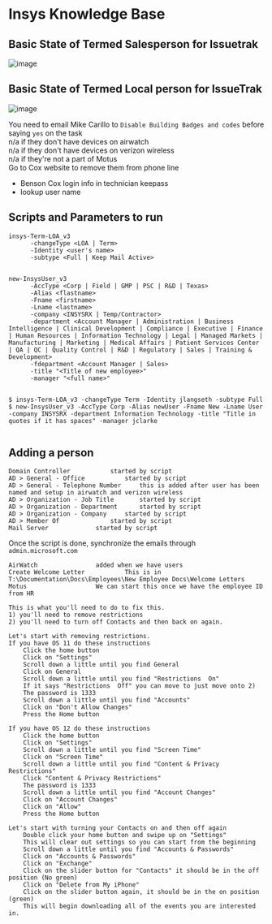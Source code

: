 # Insys Knowledge Base

## Basic State of Termed Salesperson for Issuetrak

![image](https://user-images.githubusercontent.com/11879769/45961499-7f53c080-bfd3-11e8-82dd-0c6f09dcf8a7.png)

## Basic State of Termed Local person for IssueTrak

![image](https://user-images.githubusercontent.com/11879769/46113646-17a09f80-c1a4-11e8-92b9-c15de2649297.png)

You need to email Mike Carillo to `Disable Building Badges and codes` before saying `yes` on the task \
n/a if they don't have devices on airwatch \
n/a if they don't have devices on verizon wireless \
n/a if they're not a part of Motus \
Go to Cox website to remove them from phone line
 - Benson Cox login info in technician keepass
 - lookup user name
 
 ## Scripts and Parameters to run
 
```
insys-Term-LOA_v3 
      -changeType <LOA | Term>
      -Identity <user's name>
      -subtype <Full | Keep Mail Active>


new-InsysUser_v3
      -AccType <Corp | Field | GMP | PSC | R&D | Texas>
      -Alias <flastname> 
      -Fname <firstname>
      -Lname <lastname>
      -company <INSYSRX | Temp/Contractor>
      -department <Account Manager | Administration | Business Intelligence | Clinical Development | Compliance | Executive | Finance | Human Resources | Information Technology | Legal | Managed Markets | Manufacturing | Marketing | Medical Affairs | Patient Services Center | QA | QC | Quality Control | R&D | Regulatory | Sales | Training & Development>
      -fdepartment <Account Manager | Sales>
      -title "<Title of new employee>"
      -manager "<full name>"
      
      
$ insys-Term-LOA_v3 -changeType Term -Identity jlangseth -subtype Full 
$ new-InsysUser_v3 -AccType Corp -Alias newUser -Fname New -Lname User -company INSYSRX -department Information Technology -title "Title in quotes if it has spaces" -manager jclarke  
      
```
## Adding a person 

    Domain Controller			started by script
    AD > General - Office			started by script 
    AD > General - Telephone Number		this is added after user has been named and setup in airwatch and verizon wireless
    AD > Organization - Job Title		started by script
    AD > Organization - Department		started by script
    AD > Organization - Company		started by script
    AD > Member Of				started by script
    Mail Server				started by script

Once the script is done, synchronize the emails through `admin.microsoft.com`
  
    AirWatch				added when we have users 
    Create Welcome Letter			This is in T:\Documentation\Docs\Employees\New Employee Docs\Welcome Letters
    Motus					We can start this once we have the employee ID from HR

```
This is what you'll need to do to fix this.
1) you'll need to remove restrictions
2) you'll need to turn off Contacts and then back on again.

Let's start with removing restrictions.
If you have OS 11 do these instructions
    Click the home button
    Click on "Settings"
    Scroll down a little until you find General
    Click on General
    Scroll down a little until you find "Restrictions  On"
    If it says "Restrictions  Off" you can move to just move onto 2)
    The password is 1333
    Scroll down a little until you find "Accounts"
    Click on "Don't Allow Changes"
    Press the Home button

If you have OS 12 do these instructions
    Click the home button
    Click on "Settings"
    Scroll down a little until you find "Screen Time"
    Click on "Screen Time"
    Scroll down a little until you find "Content & Privacy Restrictions"
    Click "Content & Privacy Restrictions"
    The password is 1333
    Scroll down a little until you find "Account Changes"
    Click on "Account Changes"
    Click on "Allow"
    Press the Home button

Let's start with turning your Contacts on and then off again
    Double click your home button and swipe up on "Settings"
    This will clear out settings so you can start from the beginning
    Scroll down a little until you find "Accounts & Passwords"
    Click on "Accounts & Passwords"
    Click on "Exchange"
    Click on the slider button for "Contacts" it should be in the off position (No green)
    Click on "Delete from My iPhone"
    Click on the slider button again, it should be in the on position (green)
    This will begin downloading all of the events you are interested in.
  ```
